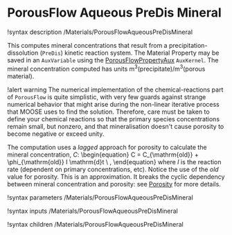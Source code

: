 # PorousFlow Aqueous PreDis Mineral

!syntax description /Materials/PorousFlowAqueousPreDisMineral

This computes mineral concentrations that result from a precipitation-dissolution (`PreDis`) kinetic
reaction system.  The Material Property may be saved in an `AuxVariable` using the
[PorousFlowPropertyAux](PorousFlowPropertyAux.md) `AuxKernel`.  The mineral concentration computed
has units m$^{3}$(precipitate)/m$^{3}$(porous material).

!alert warning
The numerical implementation of the chemical-reactions part of `PorousFlow` is quite simplistic, with
very few guards against strange numerical behavior that might arise during the non-linear iterative
process that MOOSE uses to find the solution.  Therefore, care must be taken to define your chemical
reactions so that the primary species concentrations remain small, but nonzero, and that
mineralisation doesn't cause porosity to become negative or exceed unity.

The computation uses a *lagged* approach for porosity to calculate the mineral concentration, $C$:
\begin{equation}
C = C_{\mathrm{old}} + \phi_{\mathrm{old}} I \mathrm{d}t \ ,
\end{equation}
where $I$ is the reaction rate (dependent on primary concentrations, etc).  Notice the use of the
*old* value for porosity.  This is an approximation.  It breaks the cyclic dependency between mineral
concentration and porosity: see [Porosity](porous_flow/porosity.md) for more details.

!syntax parameters /Materials/PorousFlowAqueousPreDisMineral

!syntax inputs /Materials/PorousFlowAqueousPreDisMineral

!syntax children /Materials/PorousFlowAqueousPreDisMineral
